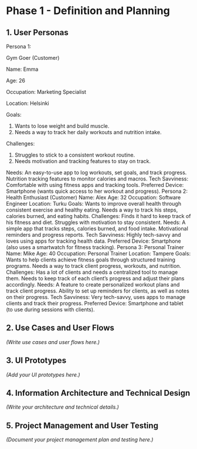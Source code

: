 # Phase 1 - Definition and Planning

## 1. User Personas

Persona 1: 

Gym Goer (Customer)

Name: Emma       

Age: 26         

Occupation: Marketing Specialist          

Location: Helsinki

Goals:

1. Wants to lose weight and build muscle.
2. Needs a way to track her daily workouts and nutrition intake.

Challenges:

1. Struggles to stick to a consistent workout routine.
2. Needs motivation and tracking features to stay on track.

Needs:
An easy-to-use app to log workouts, set goals, and track progress.
Nutrition tracking features to monitor calories and macros.
Tech Savviness:
Comfortable with using fitness apps and tracking tools.
Preferred Device:
Smartphone (wants quick access to her workout and progress).
Persona 2: Health Enthusiast (Customer)
Name: Alex
Age: 32
Occupation: Software Engineer
Location: Turku
Goals:
Wants to improve overall health through consistent exercise and healthy eating.
Needs a way to track his steps, calories burned, and eating habits.
Challenges:
Finds it hard to keep track of his fitness and diet.
Struggles with motivation to stay consistent.
Needs:
A simple app that tracks steps, calories burned, and food intake.
Motivational reminders and progress reports.
Tech Savviness:
Highly tech-savvy and loves using apps for tracking health data.
Preferred Device:
Smartphone (also uses a smartwatch for fitness tracking).
Persona 3: Personal Trainer
Name: Mike
Age: 40
Occupation: Personal Trainer
Location: Tampere
Goals:
Wants to help clients achieve fitness goals through structured training programs.
Needs a way to track client progress, workouts, and nutrition.
Challenges:
Has a lot of clients and needs a centralized tool to manage them.
Needs to keep track of each client’s progress and adjust their plans accordingly.
Needs:
A feature to create personalized workout plans and track client progress.
Ability to set up reminders for clients, as well as notes on their progress.
Tech Savviness:
Very tech-savvy, uses apps to manage clients and track their progress.
Preferred Device:
Smartphone and tablet (to use during sessions with clients).
## 2. Use Cases and User Flows
*(Write use cases and user flows here.)*

## 3. UI Prototypes
*(Add your UI prototypes here.)*

## 4. Information Architecture and Technical Design
*(Write your architecture and technical details.)*

## 5. Project Management and User Testing
*(Document your project management plan and testing here.)*
